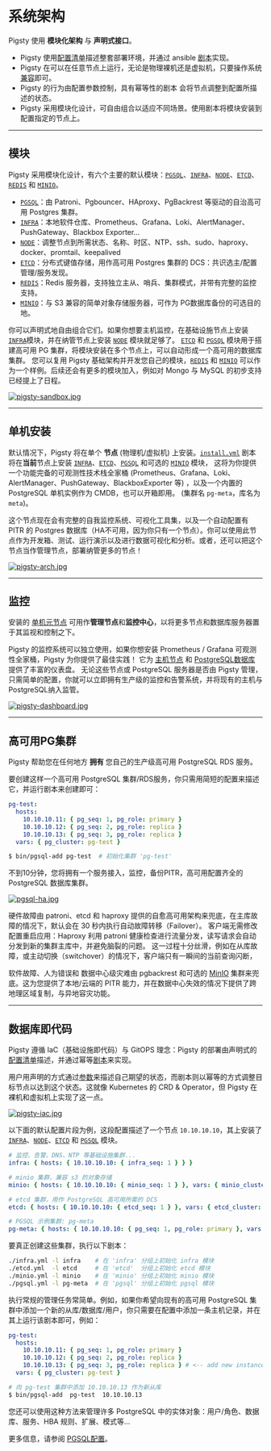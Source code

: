# 系统架构

Pigsty 使用 **模块化架构** 与 **声明式接口**。

* Pigsty 使用[配置清单](CONFIG)描述整套部署环境，并通过 ansible [剧本](PLAYBOOK)实现。
* Pigsty 在可以在任意节点上运行，无论是物理裸机还是虚拟机，只要操作系统[兼容](INSTALL#要求)即可。
* Pigsty 的行为由配置参数控制，具有幂等性的剧本 会将节点调整到配置所描述的状态。
* Pigsty 采用模块化设计，可自由组合以适应不同场景。使用剧本将模块安装到配置指定的节点上。


----------------

## 模块

Pigsty 采用模块化设计，有六个主要的默认模块：[`PGSQL`](PGSQL)、[`INFRA`](INFRA)、[`NODE`](NODE)、[`ETCD`](etcd)、[`REDIS`](REDIS) 和 [`MINIO`](MINIO)。

* [`PGSQL`](PGSQL)：由 Patroni、Pgbouncer、HAproxy、PgBackrest 等驱动的自治高可用 Postgres 集群。
* [`INFRA`](INFRA)：本地软件仓库、Prometheus、Grafana、Loki、AlertManager、PushGateway、Blackbox Exporter...
* [`NODE`](NODE)：调整节点到所需状态、名称、时区、NTP、ssh、sudo、haproxy、docker、promtail、keepalived
* [`ETCD`](ETCD)：分布式键值存储，用作高可用 Postgres 集群的 DCS：共识选主/配置管理/服务发现。
* [`REDIS`](REDIS)：Redis 服务器，支持独立主从、哨兵、集群模式，并带有完整的监控支持。
* [`MINIO`](MINIO)：与 S3 兼容的简单对象存储服务器，可作为 PG数据库备份的可选目的地。

你可以声明式地自由组合它们。如果你想要主机监控，在基础设施节点上安装[`INFRA`](INFRA)模块，并在纳管节点上安装 [`NODE`](NODE) 模块就足够了。
 [`ETCD`](ETCD) 和 [`PGSQL`](PGSQL) 模块用于搭建高可用 PG 集群，将模块安装在多个节点上，可以自动形成一个高可用的数据库集群。
您可以复用 Pigsty 基础架构并开发您自己的模块，[`REDIS`](REDIS) 和 [`MINIO`](MINIO) 可以作为一个样例。后续还会有更多的模块加入，例如对 Mongo 与 MySQL 的初步支持已经提上了日程。

[![pigsty-sandbox.jpg](https://repo.pigsty.cc/img/pigsty-sandbox.jpg)](PROVISION)



----------------

## 单机安装

默认情况下，Pigsty 将在单个 **节点** (物理机/虚拟机) 上安装。[`install.yml`](https://github.com/Vonng/pigsty/blob/master/install.yml) 剧本将在**当前**节点上安装 [`INFRA`](INFRA)、[`ETCD`](ETCD)、[`PGSQL`](PGSQL) 和可选的 [`MINIO`](MINIO) 模块，
这将为你提供一个功能完备的可观测性技术栈全家桶 (Prometheus、Grafana、Loki、AlertManager、PushGateway、BlackboxExporter 等) ，以及一个内置的 PostgreSQL 单机实例作为 CMDB，也可以开箱即用。 (集群名 `pg-meta`，库名为 `meta`)。

这个节点现在会有完整的自我监控系统、可视化工具集，以及一个自动配置有 PITR 的 Postgres 数据库（HA不可用，因为你只有一个节点）。你可以使用此节点作为开发箱、测试、运行演示以及进行数据可视化和分析。或者，还可以把这个节点当作管理节点，部署纳管更多的节点！

[![pigsty-arch.jpg](https://repo.pigsty.cc/img/pigsty-arch.jpg)](INFRA)



----------------

## 监控

安装的 [单机元节点](#单机安装) 可用作**管理节点**和**监控中心**，以将更多节点和数据库服务器置于其监视和控制之下。

Pigsty 的监控系统可以独立使用，如果你想安装 Prometheus / Grafana 可观测性全家桶，Pigsty 为你提供了最佳实践！
它为 [主机节点](https://demo.pigsty.cc/d/node-overview) 和 [PostgreSQL数据库](https://demo.pigsty.cc/d/pgsql-overview) 提供了丰富的仪表盘。
无论这些节点或 PostgreSQL 服务器是否由 Pigsty 管理，只需简单的配置，你就可以立即拥有生产级的监控和告警系统，并将现有的主机与PostgreSQL纳入监管。

[![pigsty-dashboard.jpg](https://repo.pigsty.cc/img/pigsty-dashboard.jpg)](PGSQL-DASHBOARD)



----------------

## 高可用PG集群

Pigsty 帮助您在任何地方 **拥有** 您自己的生产级高可用 PostgreSQL RDS 服务。

要创建这样一个高可用 PostgreSQL 集群/RDS服务，你只需用简短的配置来描述它，并运行剧本来创建即可：

```yaml
pg-test:
  hosts:
    10.10.10.11: { pg_seq: 1, pg_role: primary }
    10.10.10.12: { pg_seq: 2, pg_role: replica }
    10.10.10.13: { pg_seq: 3, pg_role: replica }
  vars: { pg_cluster: pg-test }
```

```bash
$ bin/pgsql-add pg-test  # 初始化集群 'pg-test'
```

不到10分钟，您将拥有一个服务接入，监控，备份PITR，高可用配置齐全的 PostgreSQL 数据库集群。

[![pgsql-ha.jpg](https://repo.pigsty.cc/img/pgsql-ha.jpg)](PGSQL-ARCH)

硬件故障由 patroni、etcd 和 haproxy 提供的自愈高可用架构来兜底，在主库故障的情况下，默认会在 30 秒内执行自动故障转移（Failover）。
客户端无需修改配置重启应用：Haproxy 利用 patroni 健康检查进行流量分发，读写请求会自动分发到新的集群主库中，并避免脑裂的问题。
这一过程十分丝滑，例如在从库故障，或主动切换（switchover）的情况下，客户端只有一瞬间的当前查询闪断，

软件故障、人为错误和 数据中心级灾难由 pgbackrest 和可选的 [MinIO](MINIO) 集群来兜底。这为您提供了本地/云端的 PITR 能力，并在数据中心失效的情况下提供了跨地理区域复制，与异地容灾功能。


----------------

## 数据库即代码

Pigsty 遵循 IaC（基础设施即代码）与 GitOPS 理念：Pigsty 的部署由声明式的[配置清单](config#配置清单)描述，并通过幂等[剧本](PLAYBOOK)来实现。

用户用声明的方式通过[参数](PARAM)来描述自己期望的状态，而剧本则以幂等的方式调整目标节点以达到这个状态。这就像 Kubernetes 的 CRD & Operator，但 Pigsty 在裸机和虚拟机上实现了这一点。

[![pigsty-iac.jpg](https://repo.pigsty.cc/img/pigsty-iac.jpg)](CONFIG)

以下面的默认配置片段为例，这段配置描述了一个节点 `10.10.10.10`，其上安装了 [`INFRA`](INFRA)、[`NODE`](NODE)、[`ETCD`](ETCD) 和 [`PGSQL`](PGSQL) 模块。

```yaml
# 监控、告警、DNS、NTP 等基础设施集群...
infra: { hosts: { 10.10.10.10: { infra_seq: 1 } } }

# minio 集群，兼容 s3 的对象存储
minio: { hosts: { 10.10.10.10: { minio_seq: 1 } }, vars: { minio_cluster: minio } }

# etcd 集群，用作 PostgreSQL 高可用所需的 DCS
etcd: { hosts: { 10.10.10.10: { etcd_seq: 1 } }, vars: { etcd_cluster: etcd } }

# PGSQL 示例集群: pg-meta
pg-meta: { hosts: { 10.10.10.10: { pg_seq: 1, pg_role: primary }, vars: { pg_cluster: pg-meta } }
```

要真正创建这些集群，执行以下剧本：

```bash
./infra.yml -l infra    # 在 'infra' 分组上初始化 infra 模块
./etcd.yml  -l etcd     # 在 'etcd'  分组上初始化 etcd 模块
./minio.yml -l minio    # 在 'minio' 分组上初始化 minio 模块
./pgsql.yml -l pg-meta  # 在 'pgsql' 分组上初始化 pgsql 模块
```

执行常规的管理任务常简单。例如，如果你希望向现有的高可用 PostgreSQL 集群中添加一个新的从库/数据库/用户，你只需要在配置中添加一条主机记录，并在其上运行该剧本即可，例如：

```yaml
pg-test:
  hosts:
    10.10.10.11: { pg_seq: 1, pg_role: primary }
    10.10.10.12: { pg_seq: 2, pg_role: replica }
    10.10.10.13: { pg_seq: 3, pg_role: replica } # <-- add new instance
  vars: { pg_cluster: pg-test }
```

```bash
# 向 pg-test 集群中添加 10.10.10.13 作为新从库
$ bin/pgsql-add  pg-test  10.10.10.13
```

您还可以使用这种方法来管理许多 PostgreSQL 中的实体对象：用户/角色、数据库、服务、HBA 规则、扩展、模式等...

更多信息，请参阅 [PGSQL配置](PGSQL-CONF)。

